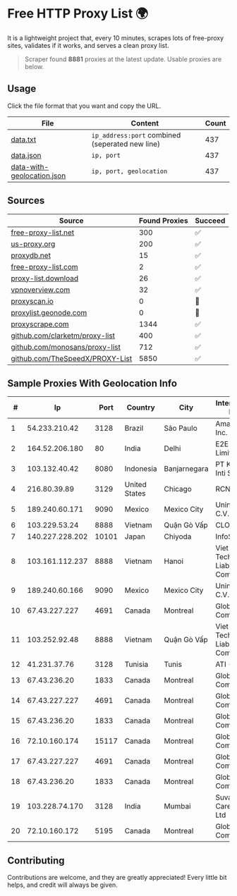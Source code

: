 
# Free HTTP Proxy List 🌍

It is a lightweight project that, every 10 minutes, scrapes lots of free-proxy sites, validates if it works, and serves a clean proxy list.


> Scraper found **8881** proxies at the latest update. Usable proxies are below.

## Usage

Click the file format that you want and copy the URL.


|File|Content|Count|
|----|-------|-----|
|[data.txt](https://raw.githubusercontent.com/themiralay/Proxy-List-World/master/data.txt)|`ip_address:port` combined (seperated new line)|437|
|[data.json](https://raw.githubusercontent.com/themiralay/Proxy-List-World/master/data.json)|`ip, port`|437|
|[data-with-geolocation.json](https://raw.githubusercontent.com/themiralay/Proxy-List-World/master/data-with-geolocation.json)|`ip, port, geolocation`|437|

## Sources

|Source|Found Proxies|Succeed|
|------|-------------|-------|
|[free-proxy-list.net](https://free-proxy-list.net)|300|✅|
|[us-proxy.org](https://www.us-proxy.org)|200|✅|
|[proxydb.net](http://proxydb.net)|15|✅|
|[free-proxy-list.com](https://free-proxy-list.com/?page=&port=&type%5B%5D=http&type%5B%5D=https&up_time=0&search=Search)|2|✅|
|[proxy-list.download](https://www.proxy-list.download/HTTP)|26|✅|
|[vpnoverview.com](https://vpnoverview.com/privacy/anonymous-browsing/free-proxy-servers)|32|✅|
|[proxyscan.io](https://www.proxyscan.io)|0|🚫|
|[proxylist.geonode.com](https://proxylist.geonode.com/api/proxy-list?limit=300&page=1&sort_by=lastChecked&sort_type=desc&protocols=http,https)|0|🚫|
|[proxyscrape.com](https://api.proxyscrape.com/v2/?request=displayproxies&protocol=http&timeout=10000&country=all&ssl=all&anonymity=all)|1344|✅|
|[github.com/clarketm/proxy-list](https://raw.githubusercontent.com/clarketm/proxy-list/master/proxy-list-raw.txt)|400|✅|
|[github.com/monosans/proxy-list](https://raw.githubusercontent.com/monosans/proxy-list/main/proxies/http.txt)|712|✅|
|[github.com/TheSpeedX/PROXY-List](https://raw.githubusercontent.com/TheSpeedX/PROXY-List/master/http.txt)|5850|✅|


## Sample Proxies With Geolocation Info

|#|Ip|Port|Country|City|Internet Service Provider|
|-|--|----|-------|----|-------------------------|
|1|54.233.210.42|3128|Brazil|São Paulo|Amazon.com, Inc.|
|2|164.52.206.180|80|India|Delhi|E2E Networks Limited|
|3|103.132.40.42|8080|Indonesia|Banjarnegara|PT Kalimasada Inti Sarana|
|4|216.80.39.89|3129|United States|Chicago|RCN|
|5|189.240.60.171|9090|Mexico|Mexico City|Uninet S.A. de C.V.|
|6|103.229.53.24|8888|Vietnam|Quận Gò Vấp|CLOVIET|
|7|140.227.228.202|10101|Japan|Chiyoda|InfoSphere|
|8|103.161.112.237|8888|Vietnam|Hanoi|Viet Digital Technology Liability Company|
|9|189.240.60.166|9090|Mexico|Mexico City|Uninet S.A. de C.V.|
|10|67.43.227.227|4691|Canada|Montreal|GloboTech Communications|
|11|103.252.92.48|8888|Vietnam|Quận Gò Vấp|Viet Digital Technology Liability Company|
|12|41.231.37.76|3128|Tunisia|Tunis|ATI - ISP|
|13|67.43.236.20|1833|Canada|Montreal|GloboTech Communications|
|14|67.43.227.227|4691|Canada|Montreal|GloboTech Communications|
|15|67.43.236.20|1833|Canada|Montreal|GloboTech Communications|
|16|72.10.160.174|15117|Canada|Montreal|GloboTech Communications|
|17|67.43.227.227|4691|Canada|Montreal|GloboTech Communications|
|18|67.43.236.20|1833|Canada|Montreal|GloboTech Communications|
|19|103.228.74.170|3128|India|Mumbai|Suvan Medi Care Unit Pvt Ltd|
|20|72.10.160.172|5195|Canada|Montreal|GloboTech Communications|



## Contributing

Contributions are welcome, and they are greatly appreciated! Every
little bit helps, and credit will always be given.

